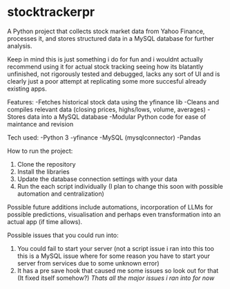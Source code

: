 # stocktrackerpr
A Python project that collects stock market data from Yahoo Finance, processes it, and stores structured data in a MySQL database for further analysis.

Keep in mind this is just something i do for fun and i wouldnt actually recommend using it for actual stock tracking seeing how its blatantly unfinished, not rigorously tested and debugged, lacks any sort of UI and is clearly just a poor attempt at replicating some more succesful already existing apps.

Features:
-Fetches historical stock data using the yfinance lib
-Cleans and compiles relevant data (closing prices, highs/lows, volume, averages)
-Stores data into a MySQL database
-Modular Python code for ease of maintance and revision

Tech used:
-Python 3
-yfinance
-MySQL (mysqlconnector)
-Pandas


How to run the project:
1. Clone the repository
2. Install the libraries
3. Update the database connection settings with your data
4. Run the each script individually (I plan to change this soon with possible automation and centralization)

Possible future additions include automations, incorporation of LLMs for possible predictions, visualisation and perhaps even transformation into an actual app (if time allows).

Possible issues that you could run into:
1. You could fail to start your server (not a script issue i ran into this too this is a MySQL issue where for some reason you have to start your server from services due to some unknown error)
2. It has a pre save hook that caused me some issues so look out for that (It fixed itself somehow?)
*Thats all the major issues i ran into for now*
